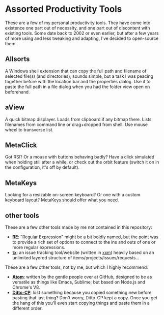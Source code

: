 # Assorted Productivity Tools
These are a few of my personal productivity tools. They have come into existence one part out of necessity, and one part out of discontent with existing tools. Some date back to 2002 or even earlier, but after a few years of more using and less tweaking and adapting, I've decided to open-source them.

## Allsorts

A Windows shell extension that can copy the full path and filename of selected file(s) (and directories), sounds simple, but a task I was peacing together before with the location bar and the properties dialog. Use it to paste the full path in a file dialog when you had the folder view open on beforehand.

## aView
A quick bitmap displayer. Loads from clipboard if any bitmap there. Lists filenames from command line or drag+dropped from shell. Use mouse wheel to transverse list.

## MetaClick

Got RSI? Or a mouse with buttons behaving badly? Have a click simulated when holding still after a while, or check out the orbit feature (switch it on in the configuration, it's off by default).

## MetaKeys

Looking for a resizable on-screen keyboard? Or one with a custom keyboard layout? MetaKeys should offer what you need.

## other tools

These are a few other tools made by me not contained in this repository:

* **[RE](https://github.com/stijnsanders/re#re)**: "Regular Expression" might be a bit boldly named, but the point was to provide a rich set of options to connect to the ins and outs of one or more regular expressions.
* **[tx](http://gitbug.com/stijnsanders/tx#tx)**: an issue tracking tool/website (written in [xxm](http://githib.com/stijnsanders/xxm#xxm)) heavily based on an unlimited layered structure of items/projects/issues/requests...

These are a few other tools, not by me, but which I highly recommend:

* **[Atom](https://atom.io/)**: written by the gentle people over at GitHub, designed to be as versatile as things like Emacs, Sublime; but based on Node.js and Chrome's V8.
* **[Ditto-CP](http://sourceforge.net/projects/ditto-cp/)**: lost something because you copied something new before pasting that last thing? Don't worry, Ditto-CP kept a copy. Once you get the hang of this you'll even start copying things and paste them in a different order.
